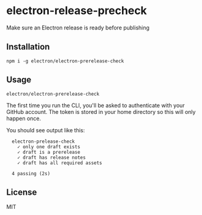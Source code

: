 # electron-release-precheck 

Make sure an Electron release is ready before publishing


## Installation

```
npm i -g electron/electron-prerelease-check
```

## Usage

```
electron/electron-prerelease-check
```

The first time you run the CLI, you'll be asked to authenticate with your GitHub
account. The token is stored in your home directory so this will only happen 
once.

You should see output like this:

```
  electron-prelease-check
    ✓ only one draft exists
    ✓ draft is a prerelease
    ✓ draft has release notes
    ✓ draft has all required assets

  4 passing (2s)
```

## License

MIT
